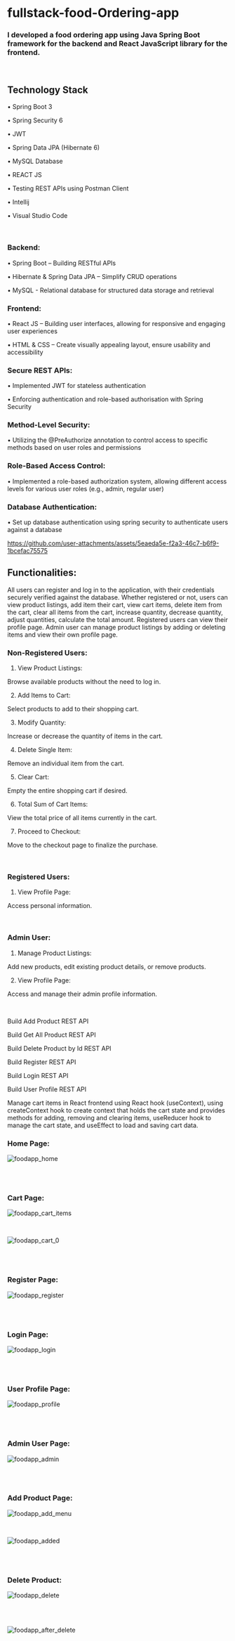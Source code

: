 # fullstack-food-Ordering-app

### I developed a food ordering app using Java Spring Boot framework for the backend and React JavaScript library for the frontend.

<br/>

## Technology Stack
•	Spring Boot 3

•	Spring Security 6

•	JWT

•	Spring Data JPA (Hibernate 6)

•	MySQL Database

•	REACT JS

•	Testing REST APIs using Postman Client

•	Intellij 

•	Visual Studio Code

<br/>

### Backend:
•	Spring Boot – Building RESTful APIs

•	Hibernate & Spring Data JPA – Simplify CRUD operations

•	MySQL - Relational database for structured data storage and retrieval

### Frontend:
•	React JS – Building user interfaces, allowing for responsive and engaging user experiences

•	HTML & CSS – Create visually appealing layout, ensure usability and accessibility

### Secure REST APIs:
•	Implemented JWT for stateless authentication

•	Enforcing authentication and role-based authorisation with Spring Security

### Method-Level Security: 
•	Utilizing the @PreAuthorize annotation to control access to specific methods based on user roles and permissions

### Role-Based Access Control:
•	Implemented a role-based authorization system, allowing different access levels for various user roles (e.g., admin, regular user)

### Database Authentication:
•	Set up database authentication using spring security to authenticate users against a database



https://github.com/user-attachments/assets/5eaeda5e-f2a3-46c7-b6f9-1bcefac75575

## Functionalities:

All users can register and log in to the application, with their credentials securely verified against the database. Whether registered or not, users can view product listings, add item their cart, view cart items, delete item from the cart, clear all items from the cart, increase quantity, decrease quantity, adjust quantities, calculate the total amount.
Registered users can view their profile page.
Admin user can manage product listings by adding or deleting items and view their own profile page.

### Non-Registered Users:

1. View Product Listings:

Browse available products without the need to log in.

2. Add Items to Cart:

Select products to add to their shopping cart.

3. Modify Quantity:

Increase or decrease the quantity of items in the cart.

4. Delete Single Item:

Remove an individual item from the cart.

5. Clear Cart:

Empty the entire shopping cart if desired.

6. Total Sum of Cart Items:

View the total price of all items currently in the cart.

7. Proceed to Checkout:

Move to the checkout page to finalize the purchase.

<br/>

### Registered Users:

1. View Profile Page:

Access personal information.

<br/>

### Admin User:

1. Manage Product Listings:

Add new products, edit existing product details, or remove products.

2. View Profile Page:

Access and manage their admin profile information.

<br/>


Build Add Product REST API

Build Get All Product REST API

Build Delete Product by Id REST API

Build Register REST API

Build Login REST API

Build User Profile REST API

Manage cart items in React frontend using React hook (useContext), using createContext hook to create context that holds the cart state and provides methods for adding, removing and clearing items, useReducer hook to manage the cart state, and useEffect to load and saving cart data.


### Home Page:

![foodapp_home](https://github.com/user-attachments/assets/7712ec9b-9535-49dd-b772-bf1c20e37d81)

<br/>

<br/>

### Cart Page:

![foodapp_cart_items](https://github.com/user-attachments/assets/d0f5e832-28c5-467f-980c-f9f4ec4158b9)

<br/>

![foodapp_cart_0](https://github.com/user-attachments/assets/12884c25-76a3-4f5f-9ea9-59916b87b829)

<br/>

<br/>

### Register Page:

![foodapp_register](https://github.com/user-attachments/assets/ad845996-0cda-4f93-b306-c1563856f28f)

<br/>

<br/>

### Login Page:

![foodapp_login](https://github.com/user-attachments/assets/eca601ad-0a04-4072-b724-ffb6c79c669b)

<br/>

<br/>

### User Profile Page: 

![foodapp_profile](https://github.com/user-attachments/assets/69aabce4-a8cf-47ea-933c-69ccb10cbcad)

<br/>

<br/>

### Admin User Page:

![foodapp_admin](https://github.com/user-attachments/assets/9b76ada3-767a-457d-84ea-3b1233947f1e)

<br/>

<br/>

### Add Product Page:

![foodapp_add_menu](https://github.com/user-attachments/assets/73244f94-d717-4a44-aa31-af94c8e4b382)

<br/>

![foodapp_added](https://github.com/user-attachments/assets/9ce79486-a8b8-46f9-830b-86e0f872b885)

<br/>

<br/>

### Delete Product:

![foodapp_delete](https://github.com/user-attachments/assets/53880ac2-8300-44b0-a11c-77005922a8d5)

<br/>

<br/>

![foodapp_after_delete](https://github.com/user-attachments/assets/64eaddbf-9fa7-4035-9af9-73c8dc77d299)
